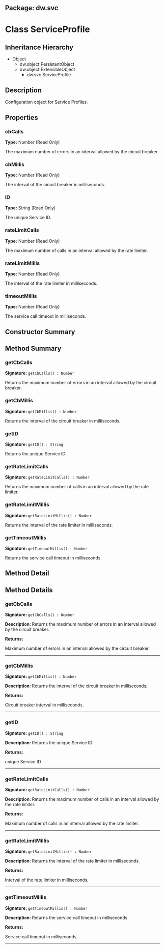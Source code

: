 ## Package: dw.svc

# Class ServiceProfile

## Inheritance Hierarchy

- Object
  - dw.object.PersistentObject
  - dw.object.ExtensibleObject
    - dw.svc.ServiceProfile

## Description

Configuration object for Service Profiles.

## Properties

### cbCalls

**Type:** Number (Read Only)

The maximum number of errors in an interval allowed by the circuit breaker.

### cbMillis

**Type:** Number (Read Only)

The interval of the circuit breaker in milliseconds.

### ID

**Type:** String (Read Only)

The unique Service ID.

### rateLimitCalls

**Type:** Number (Read Only)

The maximum number of calls in an interval allowed by the rate limiter.

### rateLimitMillis

**Type:** Number (Read Only)

The interval of the rate limiter in milliseconds.

### timeoutMillis

**Type:** Number (Read Only)

The service call timeout in milliseconds.

## Constructor Summary

## Method Summary

### getCbCalls

**Signature:** `getCbCalls() : Number`

Returns the maximum number of errors in an interval allowed by the circuit breaker.

### getCbMillis

**Signature:** `getCbMillis() : Number`

Returns the interval of the circuit breaker in milliseconds.

### getID

**Signature:** `getID() : String`

Returns the unique Service ID.

### getRateLimitCalls

**Signature:** `getRateLimitCalls() : Number`

Returns the maximum number of calls in an interval allowed by the rate limiter.

### getRateLimitMillis

**Signature:** `getRateLimitMillis() : Number`

Returns the interval of the rate limiter in milliseconds.

### getTimeoutMillis

**Signature:** `getTimeoutMillis() : Number`

Returns the service call timeout in milliseconds.

## Method Detail

## Method Details

### getCbCalls

**Signature:** `getCbCalls() : Number`

**Description:** Returns the maximum number of errors in an interval allowed by the circuit breaker.

**Returns:**

Maximum number of errors in an interval allowed by the circuit breaker.

---

### getCbMillis

**Signature:** `getCbMillis() : Number`

**Description:** Returns the interval of the circuit breaker in milliseconds.

**Returns:**

Circuit breaker interval in milliseconds.

---

### getID

**Signature:** `getID() : String`

**Description:** Returns the unique Service ID.

**Returns:**

unique Service ID

---

### getRateLimitCalls

**Signature:** `getRateLimitCalls() : Number`

**Description:** Returns the maximum number of calls in an interval allowed by the rate limiter.

**Returns:**

Maximum number of calls in an interval allowed by the rate limiter.

---

### getRateLimitMillis

**Signature:** `getRateLimitMillis() : Number`

**Description:** Returns the interval of the rate limiter in milliseconds.

**Returns:**

Interval of the rate limiter in milliseconds.

---

### getTimeoutMillis

**Signature:** `getTimeoutMillis() : Number`

**Description:** Returns the service call timeout in milliseconds.

**Returns:**

Service call timeout in milliseconds.

---